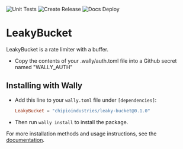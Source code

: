 ![Unit Tests](https://github.com/chipioindustries/leaky-bucket/actions/workflows/ci.yml/badge.svg)
![Create Release](https://github.com/chipioindustries/leaky-bucket/actions/workflows/release.yml/badge.svg)
![Docs Deploy](https://github.com/chipioindustries/leaky-bucket/actions/workflows/docs-deploy.yml/badge.svg)

# LeakyBucket

LeakyBucket is a rate limiter with a buffer.

* Copy the contents of your .wally/auth.toml file into a Github secret named "WALLY_AUTH"

## Installing with Wally

* Add this line to your `wally.toml` file under `[dependencies]`:

	```toml
	LeakyBucket = "chipioindustries/leaky-bucket@0.1.0"
	```

* Then run `wally install` to install the package.

For more installation methods and usage instructions, see the [documentation](https://chipioindustries.github.io/leaky-bucket).
